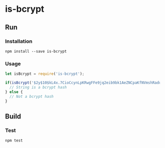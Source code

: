 # is-bcrypt

## Run

### Installation

```
npm install --save is-bcrypt
```

### Usage

```js
let isBcrypt = require('is-bcrypt');

if(isBcrypt('$2y$10$kL4x.7CioCcynLpKRwgFFe9jq2eib9bk1AeZNCpaKfNVmshRadusq')) {
  // String is a bcrypt hash
} else {
  // Not a bcrypt hash
}
```

## Build

### Test

```
npm test
```
